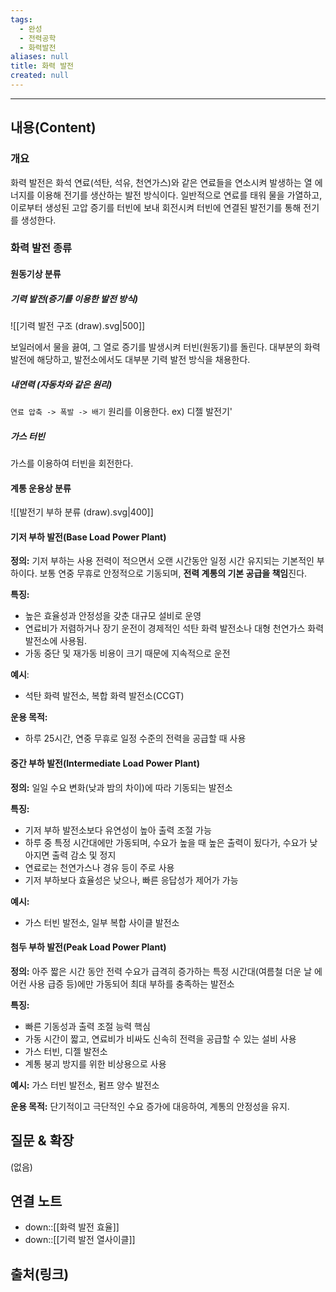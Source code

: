 ```yaml
---
tags:
  - 완성
  - 전력공학
  - 화력발전
aliases: null
title: 화력 발전
created: null
---
```


---

## 내용(Content)
### 개요

화력 발전은 화석 연료(석탄, 석유, 천연가스)와 같은 연료들을 연소시켜 발생하는 열 에너지를 이용해 전기를 생산하는 발전 방식이다. 일반적으로 연료를 태워 물을 가열하고, 이로부터 생성된 고압 증기를 터빈에 보내 회전시켜 터빈에 연결된 발전기를 통해 전기를 생성한다.

### 화력 발전 종류

#### 원동기상 분류

##### 기력 발전(증기를 이용한 발전 방식)

![[기력 발전 구조 (draw).svg|500]]

보일러에서 물을 끓여, 그 열로 증기를 발생시켜 터빈(원동기)를 돌린다. 대부분의 화력발전에 해당하고, 발전소에서도 대부분 기력 발전 방식을 채용한다.


##### 내연력 (자동차와 같은 원리)

`연료 압축 -> 폭발 -> 배기` 원리를 이용한다. ex) 디젤 발전기'


##### 가스 터빈

가스를 이용하여 터빈을 회전한다.

#### 계통 운용상 분류

![[발전기 부하 분류 (draw).svg|400]]

#### 기저 부하 발전(Base Load Power Plant)

**정의:**
기저 부하는 사용 전력이 적으면서 오랜 시간동안 일정 시간 유지되는 기본적인 부하이다. 보통 연중 무휴로 안정적으로 기동되며, **전력 계통의 기본 공급을 책임**진다.

**특징:**
- 높은 효율성과 안정성을 갖춘 대규모 설비로 운영
- 연료비가 저렴하거나 장기 운전이 경제적인 석탄 화력 발전소나 대형 천연가스 화력 발전소에 사용됨.
- 가동 중단 및 재가동 비용이 크기 때문에 지속적으로 운전

**예시**:
- 석탄 화력 발전소, 복합 화력 발전소(CCGT)

**운용 목적:**
- 하루 25시간, 연중 무휴로 일정 수준의 전력을 공급할 때 사용

#### 중간 부하 발전(Intermediate Load Power Plant)

**정의:**
일일 수요 변화(낮과 밤의 차이)에 따라 기동되는 발전소

**특징:**
- 기저 부하 발전소보다 유연성이 높아 출력 조절 가능
- 하루 중 특정 시간대에만 가동되며, 수요가 높을 때  높은 출력이 됬다가, 수요가 낮아지면 출력 감소 및 정지
- 연료로는 천연가스나 경유 등이 주로 사용
- 기저 부하보다 효율성은 낮으나, 빠른 응답성가 제어가 가능

**예시:**
- 가스 터빈 발전소, 일부 복합 사이클 발전소

#### 첨두 부하 발전(Peak Load Power Plant)

**정의:**
아주 짧은 시간 동안 전력 수요가 급격히 증가하는 특정 시간대(여름철 더운 날 에어컨 사용 급증 등)에만 가동되어 최대 부하를 충족하는 발전소

**특징:**
- 빠른 기동성과 출력 조절 능력 핵심
- 가동 시간이 짧고, 연료비가 비싸도 신속히 전력을 공급할 수 있는 설비 사용
- 가스 터빈, 디젤 발전소
- 계통 붕괴 방지를 위한 비상용으로 사용

**예시:**
가스 터빈 발전소, 펌프 양수 발전소

**운용 목적:**
단기적이고 극단적인 수요 증가에 대응하여, 계통의 안정성을 유지.


## 질문 & 확장

(없음)

## 연결 노트

- down::[[화력 발전 효율]]
- down::[[기력 발전 열사이클]]

## 출처(링크)






